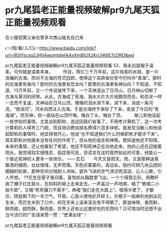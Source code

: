# pr九尾狐老正能量视频破解pr9九尾天狐正能量视频观看
在小屋寂寞父亲也曾多次携山娃去自己来

👉/观/看/入/口👉http://www.baidu.com/link?url=9GtYscxq2JHtl4wpmtdwIAAxXmBlUXzKrLhK6E7cDRO&wd

pr九尾狐老正能量视频破解pr9九尾天狐正能量视频观看	52、我永远屈服于温柔，可你就是温柔本身。
　　传说，两亿三千万年前，这片纯青的水域，是一片浩瀚的古海，而对于古海的苍茫回顾，使得这个高原省份至今仍叫作“青海”。那时的古海里有鱼吗？那时的古海里有恐龙吗？那里的古海里有神仙吗？不知道，不知道，13万年前，又一个传说留传下来，一个天神造出了日月山，日月神山切断了古海与黄河的纽带。从此，古海成了死海，海水大片大片地腾空而去，和恐龙一样一去而不复返。天神站在日月山顶，懊悔的泪水淌下来，淌下来，淌成一条河流，“倒淌河”。河水向西注入古海，于是古海终于保存了下来，变成了今日的“青海湖”。而天神，则一直站在山顶忏悔，悔白了头，悔白了须。
　　敏儿和他谈起一些学校的事情，尤其谈到职称，说这回我们省事了，不用考计算机了，这一次考计算机的人得考三门呢，而且培训费加报名费得六百多块呢。我发现当敏儿和他说起职称的事情时，他显得很开心，他说“也不知道我们什么时候职称才能评下来”。其实职称对他跟本没有任何的作用了，但从他的语言和神情，我知道他还不知情，未来的事情，还让他看到了希望，他还不知死神正在向他走来，他的心还在迎接着阳光。我觉得现实很残忍，癌症很可恶，但谎言在这时竟然如此的可爱。他能让一个接近死神的人更多一些快乐。
——玄石　　今天又是雨天。雨，又是那种迷离飘洒的细雨，丝丝缕缕，无声而落。天色灰蒙蒙的，高远处，隐约可辨几块云团的模糊的轮廓，那种空间分隔耐人寻味。窗外飞进的空气清凉而湿润，沁人心脾，引人怀想。
??花生在窑子里闷着，喜悦却从胸膛里飞出，一个个得意忘形，用鞭杆挑了帽子扛在肩头，在斜斜的坡上走来走去，一声盖过一声地唱，唱了“歌唱二小放牛郎”，又唱“弯弯镰刀不离手”，再唱“我们走在大路上”。唱得半累了，才歇住，团拢剩下的一半力气，开窑。心急火燎地扒开碎土。孙猴子一般麻利地剥出花生米。而花生米到了口中，却在牙床上滚来滚去舍不得嚼了。那滋味呀，香而鲜，鲜而甜，甜而酥，酥而面，世界上还有比这更好吃的东西吗？只可惜当时还想不出当今流行的广告语来赞一赞：“誉满全球”！

pr九尾狐老正能量视频破解pr9九尾天狐正能量视频观看
